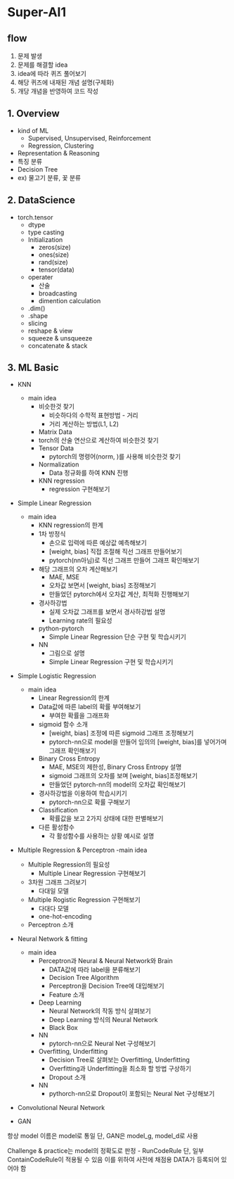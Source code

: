 # Super-AI1
## flow
1. 문제 발생
2. 문제를 해결할 idea 
3. idea에 따라 퀴즈 풀어보기 
4. 해당 퀴즈에 내재된 개념 설명(구체화) 
5. 개당 개념을 반영하여 코드 작성

## 1. Overview
- kind of ML
  - Supervised, Unsupervised, Reinforcement
  - Regression, Clustering
- Representation & Reasoning
- 특징 분류
- Decision Tree
- ex) 물고기 분류, 꽃 분류

## 2. DataScience
- torch.tensor
  - dtype
  - type casting
  - Initialization
    - zeros(size)
    - ones(size)
    - rand(size)
    - tensor(data)
  - operater
    - 산술
    - broadcasting
    - dimention calculation
  - .dim()
  - .shape
  - slicing
  - reshape & view
  - squeeze & unsqueeze
  - concatenate & stack
		
## 3. ML Basic
- KNN
  - main idea
    - 비슷한것 찾기
      - 비슷하다의 수학적 표현방법 - 거리
      - 거리 계산하는 방법(L1, L2)
    - Matrix Data
    - torch의 산술 연산으로 계산하여 비슷한것 찾기
    - Tensor Data
      - pytorch의 명령어(norm, )를 사용해 비슷한것 찾기
    - Normalization
      - Data 정규화를 하여 KNN 진행
    - KNN regression
      - regression 구현해보기
- Simple Linear Regression
  - main idea
    - KNN regression의 한계
    - 1차 방정식
      - 손으로 입력에 따른 예상값 예측해보기
      - [weight, bias] 직접 조절해 직선 그래프 만들어보기
      - pytorch(nn아님)로 직선 그래프 만들어 그래프 확인해보기		
    - 해당 그래프의 오차 계산해보기
      - MAE, MSE
      - 오차값 보면서 [weight, bias] 조정해보기
      - 만들었던 pytorch에서 오차값 계산, 최적화 진행해보기
    - 경사하강법
      - 실제 오차값 그래프를 보면서 경사하강법 설명
      - Learning rate의 필요성
    - python-pytorch
      - Simple Linear Regression 단순 구현 및 학습시키기
    - NN
      - 그림으로 설명
      - Simple Linear Regression 구현 및 학습시키기
				
- Simple Logistic Regression
  - main idea
    - Linear Regression의 한계
    - Data값에 따른 label의 확률 부여해보기
      - 부여한 확률을 그래프화
    - sigmoid 함수 소개
      - [weight, bias] 조정에 따른 sigmoid 그래프 조정해보기
      - pytorch-nn으로 model을 만들어 임의의 [weight, bias]를 넣어가며 그래프 확인해보기
    - Binary Cross Entropy
      - MAE, MSE의 제한성, Binary Cross Entropy 설명
      - sigmoid 그래프의 오차를 보며 [weight, bias]조정해보기
      - 만들었던 pytorch-nn의 model의 오차값 확인해보기
    - 경사하강법을 이용하여 학습시키기
      - pytorch-nn으로 확률 구해보기
    - Classification
      - 확률값을 보고 2가지 상태에 대한 판별해보기
    - 다른 활성함수
      - 각 활성함수를 사용하는 상황 예시로 설명
		
- Multiple Regression & Perceptron
  -main idea
    - Multiple Regression의 필요성
      - Multiple Linear Regression 구현해보기
    - 3차원 그래프 그려보기
      - 다대일 모델
    - Multiple Rogistic Regression 구현해보기
      - 다대다 모델
      - one-hot-encoding
    - Perceptron 소개

	
- Neural Network & fitting
  - main idea
     - Perceptron과 Neural & Neural Network와 Brain
       - DATA값에 따라 label을 분류해보기
       - Decision Tree Algorithm
       - Perceptron을 Decision Tree에 대입해보기
       - Feature 소개
     - Deep Learning
       - Neural Network의 작동 방식 살펴보기
       - Deep Learning 방식의 Neural Network
       - Black Box
     - NN
       - pytorch-nn으로 Neural Net 구성해보기
     - Overfitting, Underfitting
       - Decision Tree로 살펴보는 Overfitting, Underfitting
       - Overfitting과 Underfitting을 최소화 할 방법 구상하기
       - Dropout 소개
     - NN
       - pythorch-nn으로 Dropout이 포함되는 Neural Net 구성해보기
			
			
- Convolutional Neural Network

- GAN


항상 model 이름은 model로 통일
단, GAN은 model_g, model_d로 사용

Challenge & practice는 model의 정확도로 판정 - RunCodeRule
단, 일부 ContainCodeRule이 적용될 수 있음
이를 위하여 사전에 채점용 DATA가 등록되어 있어야 함
